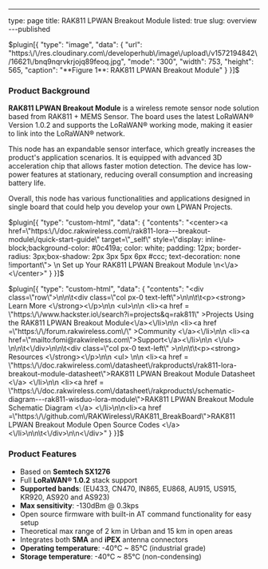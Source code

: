 ---
type: page
title: RAK811 LPWAN Breakout Module
listed: true
slug: overview
---published

$plugin[{
    "type": "image",
    "data": {
        "url": "https:\/\/res.cloudinary.com\/developerhub\/image\/upload\/v1572194842\/16621\/bnq9nqrvkrjojq89feoq.jpg",
        "mode": "300",
        "width": 753,
        "height": 565,
        "caption": "**Figure 1**: RAK811 LPWAN Breakout Module"
    }
}]$

### Product Background

**RAK811 LPWAN Breakout Module** is a wireless remote sensor node solution based from RAK811 + MEMS Sensor. The board uses the latest LoRaWAN® Version 1.0.2 and supports the LoRaWAN® working mode, making it easier to link into the LoRaWAN® network. 

This node has an expandable sensor interface, which greatly increases the product's application scenarios.  It is equipped with advanced 3D acceleration chip that allows faster motion detection. The device has low-power features at stationary, reducing overall consumption and increasing battery life. 

Overall, this node has various functionalities and applications designed in  single board that could help you develop your own LPWAN Projects.

$plugin[{
    "type": "custom-html",
    "data": {
        "contents": "<center><a href=\"https:\/\/doc.rakwireless.com\/rak811-lora---breakout-module\/quick-start-guide\" target=\"_self\" style=\"display: inline-block;background-color: #0c419a; color: white; padding: 12px; border-radius: 3px;box-shadow: 2px 3px 5px 6px #ccc; text-decoration: none !important\"> \n  Set up Your RAK811 LPWAN Breakout Module \n<\/a><\/center>"
    }
}]$

$plugin[{
    "type": "custom-html",
    "data": {
        "contents": "<div class=\"row\">\n\n\t<div class=\"col px-0 text-left\">\n\n\t\t<p><strong> Learn More <\/strong><\/p>\n\n                <ul>\n\n                      <li><a href = \"https:\/\/www.hackster.io\/search?i=projects&q=rak811\" >Projects Using the RAK811 LPWAN Breakout Module<\/a><\/li>\n\n                      <li><a href =\"https:\/\/forum.rakwireless.com\/\" >Community <\/a><\/li>\n\n                      <li><a href=\"mailto:fomi@rakwireless.com\">Support<\/a><\/li>\n\n               <\/ul>  \n\n\t<\/div>\n\n\t<div class=\"col px-0 text-left\" >\n\n\t\t<p><strong> Resources <\/strong><\/p>\n\n                    <ul> \n\n                  <li><a href = \"https:\/\/doc.rakwireless.com\/datasheet\/rakproducts\/rak811-lora-breakout-module-datasheet\">RAK811 LPWAN Breakout Module Datasheet <\/a> <\/li>\n\n                             <li><a href = \"https:\/\/doc.rakwireless.com\/datasheet\/rakproducts\/schematic-diagram---rak811-wisduo-lora-module\">RAK811 LPWAN Breakout Module Schematic Diagram <\/a> <\/li>\n\n<li><a href =\"https:\/\/github.com\/RAKWireless\/RAK811_BreakBoard\">RAK811 LPWAN Breakout Module Open Source Codes <\/a><\/li>\n\n\t<\/div>\n\n<\/div>"
    }
}]$

### Product Features

- Based on **Semtech SX1276**
- Full **LoRaWAN® 1.0.2** stack support
- **Supported bands**: (EU433, CN470, IN865, EU868, AU915, US915, KR920, AS920 and AS923)
- **Max sensitivity**: -130dBm @ 0.3kps
- Open source firmware with built-in AT command functionality for easy setup 
- Theoretical max range of 2 km in Urban and 15 km in open areas
- Integrates both **SMA** and **iPEX** antenna connectors
- **Operating temperature**: -40°C ~ 85°C (industrial grade)
- **Storage temperature**: -40°C ~ 85°C (non-condensing)

